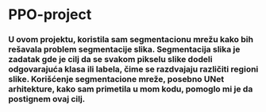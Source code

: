 # PPO-project

### U ovom projektu, koristila sam segmentacionu mrežu kako bih rešavala problem segmentacije slika. Segmentacija slika je zadatak gde je cilj da se svakom pikselu slike dodeli odgovarajuća klasa ili labela, čime se razdvajaju različiti regioni slike. Korišćenje segmentacione mreže, posebno UNet arhitekture, kako sam primetila u mom kodu, pomoglo mi je da postignem ovaj cilj.
